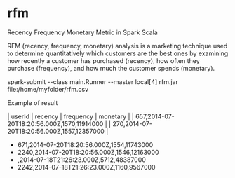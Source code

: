 # rfm
Recency Frequency Monetary Metric in Spark Scala

RFM (recency, frequency, monetary) analysis is a marketing technique used to determine quantitatively which customers are the best ones by examining how recently a customer has purchased (recency), how often they purchase (frequency), and how much the customer spends (monetary).



spark-submit --class main.Runner --master local[4] rfm.jar file:/home/myfolder/rfm.csv

Example of result

| userId  |  recency   | frequency  | monetary  |
| 657,2014-07-20T18:20:56.000Z,1570,11914000    |
| 270,2014-07-20T18:20:56.000Z,1557,12357000    |
* 671,2014-07-20T18:20:56.000Z,1554,11743000
* 2240,2014-07-20T18:20:56.000Z,1546,12163000
* ,2014-07-18T21:26:23.000Z,5712,48387000
* 2242,2014-07-18T21:26:23.000Z,1160,9567000
